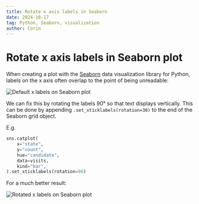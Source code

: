 ```yaml
---
title: Rotate x axis labels in Seaborn
date: 2024-10-17
tag: Python, Seaborn, visualization
author: Corin
---
```


# Rotate x axis labels in Seaborn plot

When creating a plot with the [Seaborn](https://seaborn.pydata.org/) data visualization library for Python, labels on the x axis often overlap to the point of being unreadable:

![Default x labels on Seaborn plot](/images/2024/seaborn-x-label-default.png)

We can fix this by rotating the labels 90° so that text displays vertically. This can be done by appending `.set_xticklabels(rotation=30)` to the end of the Seaborn grid object. 

E.g.

```python
sns.catplot(
    x="state",      
    y="count",  
    hue="candidate",
    data=visits,
    kind="bar",
).set_xticklabels(rotation=90)
```

For a much better result:

![Rotated x labels on Seaborn plot](/images/2024/seaborn-x-label-rotate.png)